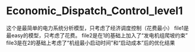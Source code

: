 # Economic_Dispatch_Control_level1
这个是最简单的电力系统分析模型，只考虑了经济调度控制（花费最小）
file1是最easy的模型，只考虑了花费。
file2是在1的基础上加入了“发电机组爬坡约束”
file3是在2的基础上考虑了“机组最小启动时间”和“启动成本”后的优化结果
